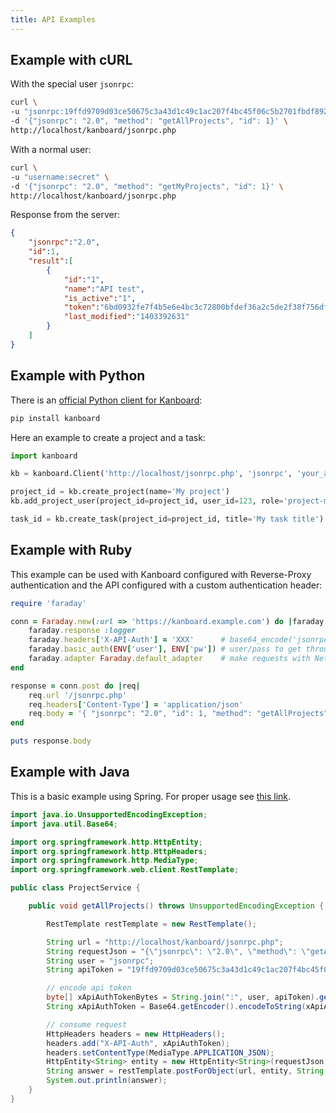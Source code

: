 ```yaml
---
title: API Examples
---
```


Example with cURL
-----------------

With the special user `jsonrpc`:

```bash
curl \
-u "jsonrpc:19ffd9709d03ce50675c3a43d1c49c1ac207f4bc45f06c5b2701fbdf8929" \
-d '{"jsonrpc": "2.0", "method": "getAllProjects", "id": 1}' \
http://localhost/kanboard/jsonrpc.php
```

With a normal user:

```bash
curl \
-u "username:secret" \
-d '{"jsonrpc": "2.0", "method": "getMyProjects", "id": 1}' \
http://localhost/kanboard/jsonrpc.php
```

Response from the server:

```json
{
    "jsonrpc":"2.0",
    "id":1,
    "result":[
        {
            "id":"1",
            "name":"API test",
            "is_active":"1",
            "token":"6bd0932fe7f4b5e6e4bc3c72800bfdef36a2c5de2f38f756dfb5bd632ebf",
            "last_modified":"1403392631"
        }
    ]
}
```

Example with Python
-------------------

There is an [official Python client for
Kanboard](https://github.com/kanboard/python-api-client):

```bash
pip install kanboard
```

Here an example to create a project and a task:

```python
import kanboard

kb = kanboard.Client('http://localhost/jsonrpc.php', 'jsonrpc', 'your_api_token')

project_id = kb.create_project(name='My project')
kb.add_project_user(project_id=project_id, user_id=123, role='project-manager')

task_id = kb.create_task(project_id=project_id, title='My task title')
```

Example with Ruby
-----------------

This example can be used with Kanboard configured with Reverse-Proxy
authentication and the API configured with a custom authentication
header:

```ruby
require 'faraday'

conn = Faraday.new(:url => 'https://kanboard.example.com') do |faraday|
    faraday.response :logger
    faraday.headers['X-API-Auth'] = 'XXX'      # base64_encode('jsonrpc:API_KEY')
    faraday.basic_auth(ENV['user'], ENV['pw']) # user/pass to get through basic auth
    faraday.adapter Faraday.default_adapter    # make requests with Net::HTTP
end

response = conn.post do |req|
    req.url '/jsonrpc.php'
    req.headers['Content-Type'] = 'application/json'
    req.body = '{ "jsonrpc": "2.0", "id": 1, "method": "getAllProjects" }'
end

puts response.body
```

Example with Java
-----------------

This is a basic example using Spring. For proper usage see [this
link](http://spring.io/guides/gs/consuming-rest).

```java
import java.io.UnsupportedEncodingException;
import java.util.Base64;

import org.springframework.http.HttpEntity;
import org.springframework.http.HttpHeaders;
import org.springframework.http.MediaType;
import org.springframework.web.client.RestTemplate;

public class ProjectService {

    public void getAllProjects() throws UnsupportedEncodingException {

        RestTemplate restTemplate = new RestTemplate();

        String url = "http://localhost/kanboard/jsonrpc.php";
        String requestJson = "{\"jsonrpc\": \"2.0\", \"method\": \"getAllProjects\", \"id\": 1}";
        String user = "jsonrpc";
        String apiToken = "19ffd9709d03ce50675c3a43d1c49c1ac207f4bc45f06c5b2701fbdf8929";

        // encode api token
        byte[] xApiAuthTokenBytes = String.join(":", user, apiToken).getBytes("utf-8");
        String xApiAuthToken = Base64.getEncoder().encodeToString(xApiAuthTokenBytes);

        // consume request
        HttpHeaders headers = new HttpHeaders();
        headers.add("X-API-Auth", xApiAuthToken);
        headers.setContentType(MediaType.APPLICATION_JSON);
        HttpEntity<String> entity = new HttpEntity<String>(requestJson, headers);
        String answer = restTemplate.postForObject(url, entity, String.class);
        System.out.println(answer);
    }
}
```
